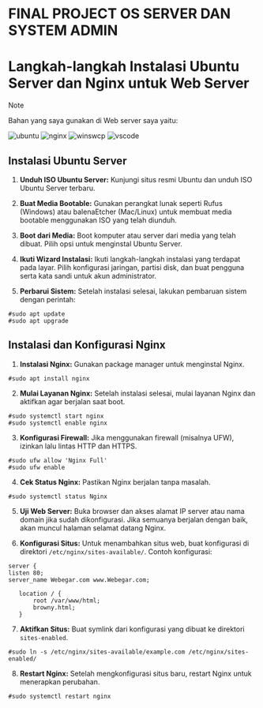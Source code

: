 # FINAL PROJECT OS SERVER DAN SYSTEM ADMIN

# Langkah-langkah Instalasi Ubuntu Server dan Nginx untuk Web Server

>[!NOTE]
>Bahan yang saya gunakan di Web server saya yaitu:
>
> ![ubuntu](https://github.com/SuperbVisor/Os-serperrrrr/assets/144216485/fb574446-e32d-4ce0-9803-93ad9d5f2501) ![nginx](https://github.com/SuperbVisor/Os-serperrrrr/assets/144216485/25b0b5b0-4a8f-41b3-b2bf-35438fc68bbc)  ![winswcp](https://github.com/SuperbVisor/Os-serperrrrr/assets/144216485/9c14bc51-cebd-4d1f-bb3f-91c4c6d8e556)  ![vscode]()









## Instalasi Ubuntu Server

1. **Unduh ISO Ubuntu Server:** Kunjungi situs resmi Ubuntu dan unduh ISO Ubuntu Server terbaru.

2. **Buat Media Bootable:** Gunakan perangkat lunak seperti Rufus (Windows) atau balenaEtcher (Mac/Linux) untuk membuat media bootable menggunakan ISO yang telah diunduh.

3. **Boot dari Media:** Boot komputer atau server dari media yang telah dibuat. Pilih opsi untuk menginstal Ubuntu Server.

4. **Ikuti Wizard Instalasi:** Ikuti langkah-langkah instalasi yang terdapat pada layar. Pilih konfigurasi jaringan, partisi disk, dan buat pengguna serta kata sandi untuk akun administrator.

5. **Perbarui Sistem:** Setelah instalasi selesai, lakukan pembaruan sistem dengan perintah:
```
#sudo apt update
#sudo apt upgrade
```
   

## Instalasi dan Konfigurasi Nginx

1. **Instalasi Nginx:** Gunakan package manager untuk menginstal Nginx.
```
#sudo apt install nginx
```

2. **Mulai Layanan Nginx:** Setelah instalasi selesai, mulai layanan Nginx dan aktifkan agar berjalan saat boot.
```
#sudo systemctl start nginx
#sudo systemctl enable nginx
```

3. **Konfigurasi Firewall:** Jika menggunakan firewall (misalnya UFW), izinkan lalu lintas HTTP dan HTTPS.
```
#sudo ufw allow 'Nginx Full'
#sudo ufw enable
```

4. **Cek Status Nginx:** Pastikan Nginx berjalan tanpa masalah.
```
#sudo systemctl status Nginx
```
5. **Uji Web Server:** Buka browser dan akses alamat IP server atau nama domain jika sudah dikonfigurasi. Jika semuanya berjalan dengan baik, akan muncul halaman selamat datang Nginx.

6. **Konfigurasi Situs:** Untuk menambahkan situs web, buat konfigurasi di direktori `/etc/nginx/sites-available/`. Contoh konfigurasi:
```
server {
listen 80;
server_name Webegar.com www.Webegar.com;
```
```
   location / {
       root /var/www/html;
       browny.html;
   }

```

7. **Aktifkan Situs:** Buat symlink dari konfigurasi yang dibuat ke direktori `sites-enabled`.
```
#sudo ln -s /etc/nginx/sites-available/example.com /etc/nginx/sites-enabled/
```

8. **Restart Nginx:** Setelah mengkonfigurasi situs baru, restart Nginx untuk menerapkan perubahan.
```
#sudo systemctl restart nginx
```
